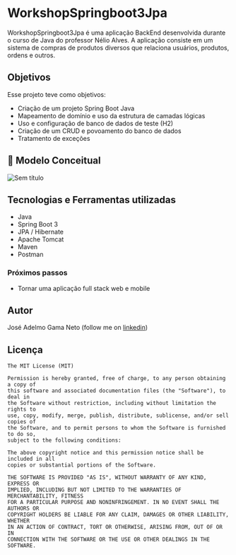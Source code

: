 # WorkshopSpringboot3Jpa
WorkshopSpringboot3Jpa é uma aplicação BackEnd desenvolvida durante o curso de Java do professor Nélio Alves.
A aplicação consiste em um sistema de compras de produtos diversos que relaciona usuários, produtos, ordens e outros.

## Objetivos
Esse projeto teve como objetivos:
* Criação de um projeto Spring Boot Java
* Mapeamento de domínio e uso da estrutura de camadas lógicas
* Uso e configuração de banco de dados de teste (H2)
* Criação de um CRUD e povoamento do banco de dados
* Tratamento de exceções


## :camera_flash: Modelo Conceitual
<!-- You can add more screenshots here if you like -->
![Sem título](https://user-images.githubusercontent.com/109219336/222431898-79bd8d1b-fdd5-4abf-98c3-c1c0e36be114.jpg)


## Tecnologias e Ferramentas utilizadas
* Java
* Spring Boot 3
* JPA / Hibernate
* Apache Tomcat
* Maven
* Postman


### Próximos passos
- Tornar uma aplicação full stack web e mobile

## Autor
José Adelmo Gama Neto (follow me on [linkedin](https://www.linkedin.com/in/josé-adelmo-gama-neto-38091a22a))

## Licença
```
The MIT License (MIT)

Permission is hereby granted, free of charge, to any person obtaining a copy of
this software and associated documentation files (the "Software"), to deal in
the Software without restriction, including without limitation the rights to
use, copy, modify, merge, publish, distribute, sublicense, and/or sell copies of
the Software, and to permit persons to whom the Software is furnished to do so,
subject to the following conditions:

The above copyright notice and this permission notice shall be included in all
copies or substantial portions of the Software.

THE SOFTWARE IS PROVIDED "AS IS", WITHOUT WARRANTY OF ANY KIND, EXPRESS OR
IMPLIED, INCLUDING BUT NOT LIMITED TO THE WARRANTIES OF MERCHANTABILITY, FITNESS
FOR A PARTICULAR PURPOSE AND NONINFRINGEMENT. IN NO EVENT SHALL THE AUTHORS OR
COPYRIGHT HOLDERS BE LIABLE FOR ANY CLAIM, DAMAGES OR OTHER LIABILITY, WHETHER
IN AN ACTION OF CONTRACT, TORT OR OTHERWISE, ARISING FROM, OUT OF OR IN
CONNECTION WITH THE SOFTWARE OR THE USE OR OTHER DEALINGS IN THE SOFTWARE.
```
